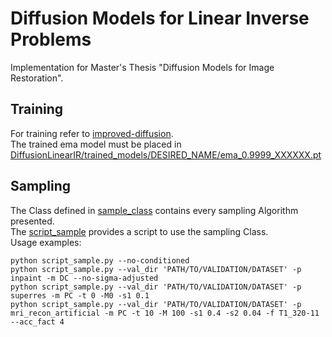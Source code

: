 # Diffusion Models for Linear Inverse Problems

Implementation for Master's Thesis "Diffusion Models for Image Restoration".

## Training

For training refer to [improved-diffusion](https://github.com/openai/improved-diffusion).  
The trained ema model must be placed in  
[DiffusionLinearIR/trained_models/DESIRED_NAME/ema_0.9999_XXXXXX.pt](DiffusionLinearIR/trained_models/DESIRED_NAME/ema_0.9999_XXXXXX.pt)


## Sampling

The Class defined in [sample_class](sample_class.py) contains every sampling Algorithm presented.  
The [script_sample](script_sample.py) provides a script to use the sampling Class.  
Usage examples:

```
python script_sample.py --no-conditioned
python script_sample.py --val_dir 'PATH/TO/VALIDATION/DATASET' -p inpaint -m DC --no-sigma-adjusted
python script_sample.py --val_dir 'PATH/TO/VALIDATION/DATASET' -p superres -m PC -t 0 -M0 -s1 0.1
python script_sample.py --val_dir 'PATH/TO/VALIDATION/DATASET' -p  mri_recon_artificial -m PC -t 10 -M 100 -s1 0.4 -s2 0.04 -f T1_320-11 --acc_fact 4
```
